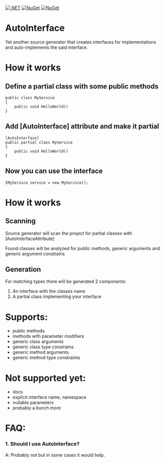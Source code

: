 [![.NET](https://github.com/Blake11/AutoInterface/actions/workflows/nuget.yml/badge.svg)](https://github.com/Blake11/AutoInterface/actions/workflows/nuget.yml)
[![NuGet](https://img.shields.io/nuget/dt/Blake11.AutoInterface.svg)](https://www.nuget.org/packages/Blake11.AutoInterface)
[![NuGet](https://img.shields.io/nuget/vpre/Blake11.AutoInterface.svg)](https://www.nuget.org/packages/Blake11.AutoInterface)

# AutoInterface
Yet another source generator that creates interfaces for implementations and auto-implements the said interface.

# How it works
## Define a partial class with some public methods

```
public class MyService
{
    public void HelloWorld()
}
```

## Add \[AutoInterface\] attribute and make it partial
```
[AutoInterface]
public partial class MyService
{
    public void HelloWorld()
}
```

## Now you can use the interface
```
IMyService service = new MyService();
```

# How it works

## Scanning
Source generator will scan the project for partial classes with \[AutoInterfaceAttribute\]

Found classes will be analyzed for public methods, generic arguments and generic argument constrains

## Generation
For matching types there will be generated 2 components:

1. An interface with the classes name
2. A partial class implementing your interface


# Supports:

- public methods
- methods with parameter modifiers
- generic class arguments
- generic class type constrains
- generic method arguments
- generic method type constraints


# Not supported yet:
- docs
- explicit interface name, namespace
- nullable parameters
- probably a bunch more

# FAQ:

### 1. Should I use AutoInterface?
A: Probably not but in some cases it would help.

